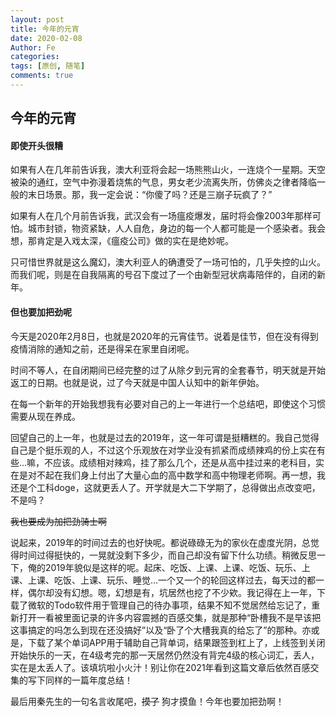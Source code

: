 ```yaml
---
layout: post
title: 今年的元宵
date: 2020-02-08
Author: Fe
categories: 
tags: [原创, 随笔]
comments: true
---
```


## 今年的元宵

#### 即使开头很糟

如果有人在几年前告诉我，澳大利亚将会起一场熊熊山火，一连烧个一星期。天空被染的通红，空气中弥漫着烧焦的气息，男女老少流离失所，仿佛炎之律者降临一般的末日场景。那，我一定会说：“你傻了吗？还是三崩子玩疯了？”

如果有人在几个月前告诉我，武汉会有一场瘟疫爆发，届时将会像2003年那样可怕。城市封锁，物资紧缺，人人自危，身边的每一个人都可能是一个感染者。我会想，那肯定是入戏太深，《瘟疫公司》做的实在是绝妙呢。

只可惜世界就是这么魔幻，澳大利亚人的确遭受了一场可怕的，几乎失控的山火。而我们呢，则是在自我隔离的号召下度过了一个由新型冠状病毒陪伴的，自闭的新年。

#### 但也要加把劲呢

今天是2020年2月8日，也就是2020年的元宵佳节。说着是佳节，但在没有得到疫情消除的通知之前，还是得呆在家里自闭呢。

时间不等人，在自闭期间已经完整的过了从除夕到元宵的全套春节，明天就是开始返工的日期。也就是说，过了今天就是中国人认知中的新年伊始。

在每一个新年的开始我想我有必要对自己的上一年进行一个总结吧，即使这个习惯需要从现在养成。

回望自己的上一年，也就是过去的2019年，这一年可谓是挺糟糕的。我自己觉得自己是个挺乐观的人，不过这个乐观放在对学业没有抓紧而成绩辣鸡的份上实在有些...嘛，不应该。成绩相对辣鸡，挂了那么几个，还是从高中挂过来的老科目，实在是对不起在我们身上付出了大量心血的高中数学和高中物理老师啊。再一想，我还是个工科doge，这就更丢人了。开学就是大二下学期了，总得做出点改变吧，不是吗？

~~我也要成为加把劲骑士啊~~

说起来，2019年的时间过去的也好快呢。都说碌碌无为的家伙在虚度光阴，总觉得时间过得挺快的，一晃就没剩下多少，而自己却没有留下什么功绩。稍微反思一下，俺的2019年貌似是这样的呢。起床、吃饭、上课、上课、吃饭、玩乐、上课、上课、吃饭、上课、玩乐、睡觉...一个又一个的轮回这样过去，每天过的都一样，偶尔却没有幻想。嗯，幻想是有，坑居然也挖了不少欸。我记得在上一年，下载了微软的Todo软件用于管理自己的待办事项，结果不知不觉居然给忘记了，重新打开一看被里面记录的许多内容震撼的百感交集，就是那种“卧槽我不是早该把这事搞定的吗怎么到现在还没搞好”以及“卧了个大槽我真的给忘了”的那种。亦或是，下载了某个单词APP用于辅助自己背单词，结果跟签到杠上了，上线签到关闭开始快乐的一天，在4级考完的那一天居然仍然没有背完4级的核心词汇，丢人，实在是太丢人了。该填坑啦小火汁！别让你在2021年看到这篇文章后依然百感交集的写下同样的一篇年度总结！

最后用秦先生的一句名言收尾吧，~~摸了~~ 狗才摸鱼！今年也要加把劲啊！